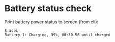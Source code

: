 # Battery status check

Print battery power status to screen (from cli):

```
$ acpi
Battery 1: Charging, 39%, 00:30:56 until charged
```

<!-- REFERENCES -->
